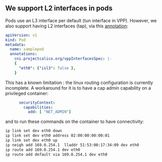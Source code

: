 ## We support L2 interfaces in pods 

Pods use an L3 interface per default (tun interface in VPP). However, we also support having L2 interfaces (tap), via this [annotation](config.md#L99):

```yaml
apiVersion: v1
kind: Pod
metadata:
  name: samplepod
  annotations:
    cni.projectcalico.org/vppInterfacesSpec: |-
    {
      "eth0": {"isl3": false },
    }
```

This has a known limitation : the linux routing configuration is currently incomplete. A workaround for it is to have a cap admin capability on a privileged container:

```yaml
      securityContext:
        capabilities:
          add: [ "NET_ADMIN"]
```
and to run these commands on the container to have connectivity:

```bash
ip link set dev eth0 down
ip link set dev eth0 address 02:00:00:00:00:01
ip link set dev eth0 up
ip neigh add 169.0.254.1  lladdr 51:53:00:17:34:09 dev eth0
ip route add 169.0.254.1 dev eth0
ip route add default via 169.0.254.1 dev eth0
```
